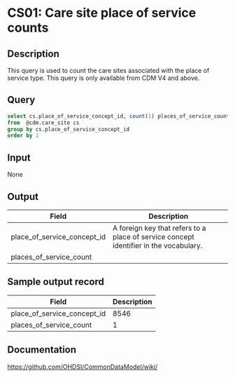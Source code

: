 <!---
Group:care site
Name:CS01 Care site place of service counts
Author:Patrick Ryan
CDM Version: 5.0
-->

# CS01: Care site place of service counts

## Description
This query is used to count the care sites associated with the place of service type. This query is only available from CDM V4 and above.

## Query
```sql
select cs.place_of_service_concept_id, count(1) places_of_service_count
from  @cdm.care_site cs
group by cs.place_of_service_concept_id
order by 1
```

## Input

None

## Output

| Field |  Description |
| ---------- | ---------------------------------------------- |
| place_of_service_concept_id | A foreign key that refers to a place of service concept identifier in the vocabulary. |
| places_of_service_count |   |

## Sample output record

| Field |  Description |
| --- | --- |
| place_of_service_concept_id |  8546 |
| places_of_service_count |  1 |

## Documentation
https://github.com/OHDSI/CommonDataModel/wiki/
